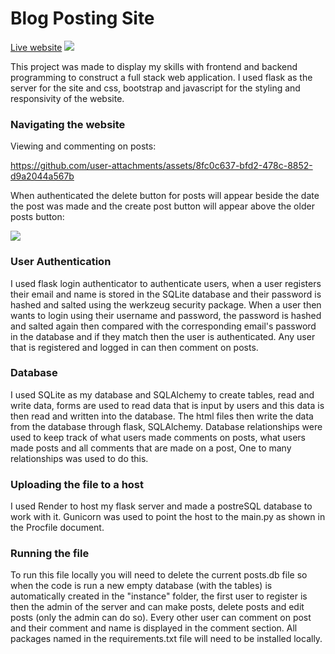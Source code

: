 <h1>Blog Posting Site</h1>
<a href="https://blog-posting-site.onrender.com/">Live website</a>
<img src="https://github.com/user-attachments/assets/295b4775-134e-473a-9251-1e1f9ed9b2a1">

This project was made to display my skills with frontend and backend programming to construct a full stack web application.
I used flask as the server for the site and css, bootstrap and javascript for the styling and responsivity of the website.
<h3>Navigating the website</h3>

<p>Viewing and commenting on posts:</p>

https://github.com/user-attachments/assets/8fc0c637-bfd2-478c-8852-d9a2044a567b
<p>When authenticated the delete button for posts will appear beside the date the post was made and the create post button will appear above the older posts button:</p>
<img src="https://github.com/user-attachments/assets/47934fb5-7e59-4d64-a737-ddf002340ee8">


<h3>User Authentication</h3>

I used flask login authenticator to authenticate users, when a user registers their email and name is stored in the SQLite database and their password is hashed and salted using the werkzeug security package. When a user then wants to login using their username and password, the password is hashed and salted again then compared with the corresponding email's password in the database and if they match then the user is authenticated. Any user that is registered and logged in can then comment on posts. 

<h3>Database</h3>

I used SQLite as my database and SQLAlchemy to create tables, read and write data, forms are used to read data that is input by users and this data is then read and written into the database. The html files then write the data from the database through flask, SQLAlchemy. Database relationships were used to keep track of what users made comments on posts, what users made posts and all comments that are made on a post, One to many relationships was used to do this.

<h3>Uploading the file to a host</h3>

I used Render to host my flask server and made a postreSQL database to work with it. Gunicorn was used to point the host to the main.py as shown in the Procfile document.

<h3>Running the file</h3>

To run this file locally you will need to delete the current posts.db file so when the code is run a new empty database (with the tables) is automatically created in the "instance" folder, the first user to register is then the admin of the server and can make posts, delete posts and edit posts (only the admin can do so). Every other user can comment on post and their comment and name is displayed in the comment section. All packages named in the requirements.txt file will need to be installed locally.
